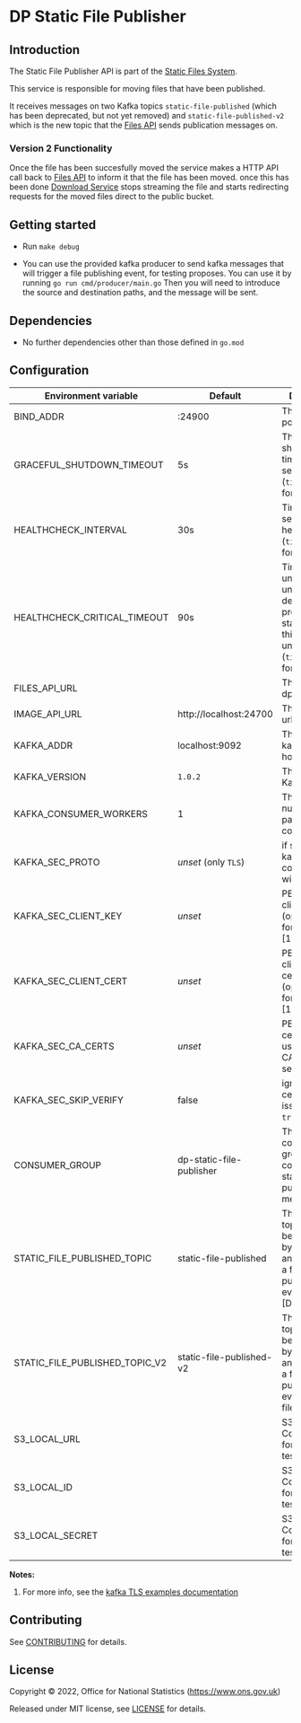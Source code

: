 # DP Static File Publisher

## Introduction
The Static File Publisher API is part of the [Static Files System](https://github.com/ONSdigital/dp-static-files-compose).

This service is responsible for moving files that have been published.

It receives messages on two Kafka topics `static-file-published` (which has been deprecated, but not yet removed) and
`static-file-published-v2` which is the new topic that the [Files API](https://github.com/ONSdigital/dp-files-api) sends
publication messages on.

### Version 2 Functionality

Once the file has been succesfully moved the service makes a HTTP API call back to [Files API](https://github.com/ONSdigital/dp-files-api)
to inform it that the file has been moved. once this has been done [Download Service](https://github.com/ONSdigital/dp-download-service)
stops streaming the file and starts redirecting requests for the moved files direct to the public bucket.

## Getting started

* Run `make debug`

* You can use the provided kafka producer to send kafka messages that will trigger a file publishing event, for testing proposes.
You can use it by running `go run cmd/producer/main.go`
Then you will need to introduce the source and destination paths, and the message will be sent.

## Dependencies

* No further dependencies other than those defined in `go.mod`

## Configuration

| Environment variable           | Default                  | Description                                                                                                        |
|--------------------------------|--------------------------|--------------------------------------------------------------------------------------------------------------------|
| BIND_ADDR                      | :24900                   | The host and port to bind to                                                                                       |
| GRACEFUL_SHUTDOWN_TIMEOUT      | 5s                       | The graceful shutdown timeout in seconds (`time.Duration` format)                                                  |
| HEALTHCHECK_INTERVAL           | 30s                      | Time between self-healthchecks (`time.Duration` format)                                                            |
| HEALTHCHECK_CRITICAL_TIMEOUT   | 90s                      | Time to wait until an unhealthy dependent propagates its state to make this app unhealthy (`time.Duration` format) |
| FILES_API_URL                  |                          | The URL of the dp-files-api                                                                                        |
| IMAGE_API_URL                  | http://localhost:24700   | The image api url                                                                                                  |
| KAFKA_ADDR                     | localhost:9092           | The list of kafka broker hosts                                                                                     |
| KAFKA_VERSION                  | `1.0.2`                  | The version of Kafka                                                                                               |
| KAFKA_CONSUMER_WORKERS         | 1                        | The maximum number of parallel kafka consumers                                                                     |
| KAFKA_SEC_PROTO                | _unset_   (only `TLS`)   | if set to `TLS`, kafka connections will use TLS                                                                    |
| KAFKA_SEC_CLIENT_KEY           | _unset_                  | PEM [2] for the client key (optional, used for client auth) [1]                                                    |
| KAFKA_SEC_CLIENT_CERT          | _unset_                  | PEM [2] for the client certificate (optional, used for client auth) [1]                                            |
| KAFKA_SEC_CA_CERTS             | _unset_                  | PEM [2] of CA cert chain if using private CA for the server cert [1]                                               |
| KAFKA_SEC_SKIP_VERIFY          | false                    | ignore server certificate issues if set to `true` [1]                                                              |
| CONSUMER_GROUP                 | dp-static-file-publisher | The kafka consumer-group to consume static-file-published messages                                                 |
| STATIC_FILE_PUBLISHED_TOPIC    | static-file-published    | The kafka topic that will be consumed by this service and will trigger a file publishing event [DEPRECATED]        |
| STATIC_FILE_PUBLISHED_TOPIC_V2 | static-file-published-v2 | The kafka topic that will be consumed by this service and will trigger a file publishing event from dp-files-api   |
| S3_LOCAL_URL                   |                          | S3 Configuration for integration tests                                                                             |
| S3_LOCAL_ID                    |                          | S3 Configuration for integration tests                                                                             |
| S3_LOCAL_SECRET                |                          | S3 Configuration for integration tests                                                                             |

**Notes:**

1. For more info, see the [kafka TLS examples documentation](https://github.com/ONSdigital/dp-kafka/tree/main/examples#tls)

## Contributing

See [CONTRIBUTING](CONTRIBUTING.md) for details.

## License

Copyright © 2022, Office for National Statistics (https://www.ons.gov.uk)

Released under MIT license, see [LICENSE](LICENSE.md) for details.

